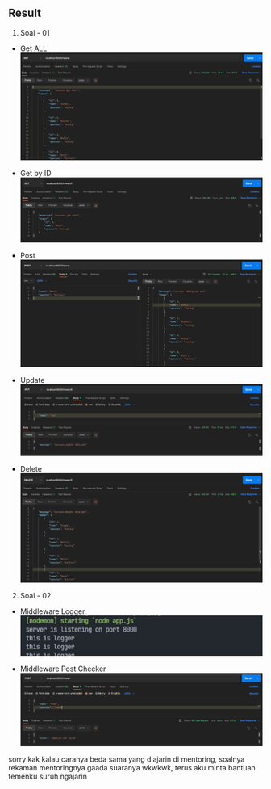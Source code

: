 ## Result

1. Soal - 01
- Get ALL 
![Get All](assets/get.png)

- Get by ID 
![Get by ID](assets/getbyid.png)

- Post
![Post](assets/post.png)

- Update
![Update](assets/update.png)

- Delete
![Delete](assets/delete.png)


2. Soal - 02
- Middleware Logger  <br>
![Middleware Logger](assets/middleware_logger.png)

- Middleware Post Checker
![Middleware Post Checker](assets/middleware_postchecker.png)

sorry kak kalau caranya beda sama yang diajarin di mentoring, soalnya rekaman mentoringnya gaada suaranya wkwkwk, terus aku minta bantuan temenku suruh ngajarin
